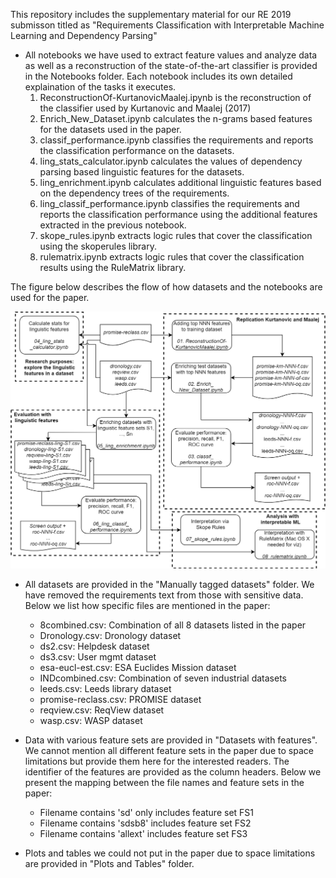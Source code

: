 This repository includes the supplementary material for our RE 2019 submisson titled as "Requirements Classification with Interpretable Machine Learning and Dependency Parsing"

- All notebooks we have used to extract feature values and analyze data as well as a reconstruction of the state-of-the-art classifier is provided in the Notebooks folder. Each notebook includes its own detailed explaination of the tasks it executes.
  1. ReconstructionOf-KurtanovicMaalej.ipynb is the reconstruction of the classifier used by Kurtanovic and Maalej (2017)
  2. Enrich_New_Dataset.ipynb calculates the n-grams based features for the datasets used in the paper.
  3. classif_performance.ipynb classifies the requirements and reports the classification performance on the datasets.
  4. ling_stats_calculator.ipynb calculates the values of dependency parsing based linguistic features for the datasets.
  5. ling_enrichment.ipynb calculates additional linguistic features based on the dependency trees of the requirements.
  6. ling_classif_performance.ipynb classifies the requirements and reports the classification performance using the additional features extracted in the previous notebook.
  7. skope_rules.ipynb extracts logic rules that cover the classification using the skoperules library.
  8. rulematrix.ipynb extracts logic rules that cover the classification results using the RuleMatrix library.

The figure below describes the flow of how datasets and the notebooks are used for the paper.

![Image flow](flow.png "Flow of our package")


- All datasets are provided in the "Manually tagged datasets" folder. We have removed the requirements text from those with sensitive data. Below we list how specific files are mentioned in the paper:
   * 8combined.csv: Combination of all 8 datasets listed in the paper
   * Dronology.csv: Dronology dataset
   * ds2.csv: Helpdesk dataset
   * ds3.csv: User mgmt dataset
   * esa-eucl-est.csv: ESA Euclides Mission dataset
   * INDcombined.csv: Combination of seven industrial datasets
   * leeds.csv: Leeds library dataset
   * promise-reclass.csv: PROMISE dataset
   * reqview.csv: ReqView dataset
   * wasp.csv: WASP dataset
 
- Data with various feature sets are provided in "Datasets with features". We cannot mention all different feature sets in the paper due to space limitations but provide them here for the interested readers. The identifier of the features are provided as the column headers. Below we present the mapping between the file names and feature sets in the paper:
   * Filename contains 'sd' only includes feature set FS1
   * Filename contains 'sdsb8' includes feature set FS2
   * Filename contains 'allext' includes feature set FS3
 
- Plots and tables we could not put in the paper due to space limitations are provided in "Plots and Tables" folder. 

